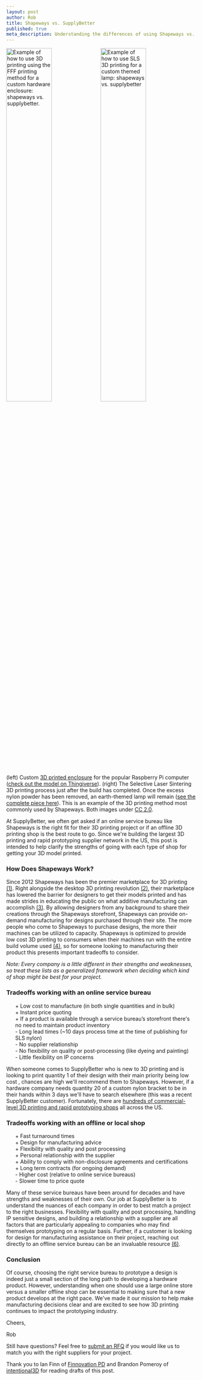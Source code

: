```yaml
--- 
layout: post
author: Rob
title: Shapeways vs. SupplyBetter
published: true
meta_description: Understanding the differences of using Shapeways vs. SupplyBetter for 3D printing is a great first step for sourcing your next 3D printing prototype.
---
```

<a href="https://www.flickr.com/photos/rileyporter/10372004816/"><img src="https://s3.amazonaws.com/partreach_initial_bucket/uploads/raspberry_pi_case.jpg"  alt="Example of how to use 3D printing using the FFF printing method for a custom hardware enclosure: shapeways vs. supplybetter." width="49%"></a>
<a href="https://www.flickr.com/photos/fluidforms/sets/72157616076676394"><img src="https://s3.amazonaws.com/partreach_initial_bucket/uploads/3395305728_1b1119b5e9_b.jpg" alt="Example of how to use SLS 3D printing for a custom themed lamp: shapeways vs. supplybetter" width="49%"></a>
<div class="footer">
	(left) Custom <a target= "_blank" href="https://www.flickr.com/photos/rileyporter/10372004816/">3D printed enclosure</a> for the popular Raspberry Pi computer (<a target= "_blank" href="http://www.thingiverse.com/thing:159057">check out the model on Thingiverse</a>). (right) The Selective Laser Sintering 3D printing process just after the build has completed. Once the excess nylon powder has been removed, an earth-themed lamp will remain (<a target= "_blank" href="https://www.flickr.com/photos/fluidforms/sets/72157616076676394">see the complete piece here</a>). This is an example of the 3D printing method most commonly used by Shapeways. Both images under <a target= "_blank" href="https://creativecommons.org/licenses/by/2.0/deed.en"> CC 2.0</a>. 
</div>

At SupplyBetter, we often get asked if an online service bureau like Shapeways is the right fit for their 3D printing project or if an offline 3D printing shop is the best route to go. Since we're building the largest 3D printing and rapid prototyping supplier network in the US, this post is intended to help clarify the strengths of going with each type of shop for getting your 3D model printed.

<h3 class="left">How Does Shapeways Work?</h3>

Since 2012 Shapeways has been the premier marketplace for 3D printing <a target= "_blank" href="http://www.forbes.com/sites/joshwolfe/2012/06/19/3d-printing-shapeways-and-the-future-of-personal-products/">(1)</a>. Right alongside the desktop 3D printing revolution <a target= "_blank" href="https://www.sciencenews.org/article/3-d-printing-revolution">(2)</a>, their marketplace has lowered the barrier for designers to get their models printed and has made strides in educating the public on what additive manufacturing can accomplish <a target= "_blank" href="https://www.shapeways.com/tutorials?li=nav">(3)</a>. By allowing designers from any background to share their creations through the Shapeways storefront, Shapeways can provide on-demand manufacturing for designs purchased through their site. The more people who come to Shapeways to purchase designs, the more their machines can be utilized to capacity. Shapeways is optimized to provide low cost 3D printing to consumers when their machines run with the entire build volume used <a target= "_blank" href="https://www.shapeways.com/tutorials/designing_mechanical_parts_for_3d_printing">(4)</a>, so for someone looking to manufacturing their product this presents important tradeoffs to consider. 

<i>Note: Every company is a little different in their strengths and weaknesses, so treat these lists as a generalized framework when deciding which kind of shop might be best for your project. </i> 


<h3 class="left">Tradeoffs working with an online service bureau</h3>

<ul style="list-style: none;">
	<li>+ Low cost to manufacture (in both single quantities and in bulk)</li>
	<li>+ Instant price quoting</li>
	<li>+ If a product is available through a service bureau’s storefront there's no need to maintain product inventory</li>
	<li>- Long lead times (~10 days process time at the time of publishing for SLS nylon)</li>
	<li>- No supplier relationship</li>
	<li>- No flexibility on quality or post-processing (like dyeing and painting)</li>
	<li>- Little flexibility on IP concerns</li>
</ul>

When someone comes to SupplyBetter who is new to 3D printing and is looking to print quantity 1 of their design with their main priority being low cost , chances are high we'll recommend them to Shapeways. However, if a hardware company needs quantity 20 of a custom nylon bracket to be in their hands within 3 days we'll have to search elsewhere (this was a recent SupplyBetter customer). Fortunately, there are <a target= "_blank" href="https://www.supplybetter.com/guides/unitedstates/3dprinting">hundreds of commercial-level 3D printing and rapid prototyping shops</a> all across the US. 

<h3 class="left">Tradeoffs working with an offline or local shop</h3>

<ul style="list-style: none;">
	<li>+ Fast turnaround times</li>
	<li>+ Design for manufacturing advice</li>
	<li>+ Flexibility with quality and post processing </li>
	<li>+ Personal relationship with the supplier</li>
	<li>+ Ability to comply with non-disclosure agreements and certifications</li>
	<li>+ Long term contracts (for ongoing demand)</li>
	<li>- Higher cost (relative to online service bureaus)</li>
	<li>- Slower time to price quote</li>
</ul>

Many of these service bureaus have been around for decades and have strengths and weaknesses of their own. Our job at SupplyBetter is to understand the nuances of each company in order to best match a project to the right businesses. Flexibility with quality and post processing, handling IP sensitive designs, and building a relationship with a supplier are all factors that are particularly appealing to companies who may find themselves prototyping on a regular basis. Further, if a customer is looking for design for manufacturing assistance on their project, reaching out directly to an offline service bureau can be an invaluable resource <a target= "_blank" href="http://3dprintingindustry.com/2014/02/11/learned-3d-print-drag-queen-dont/">(6)</a>. 

<h3 class="left">Conclusion</h3>

Of course, choosing the right service bureau to prototype a design is indeed just a small section of the long path to developing a hardware product. However, understanding when one should use a large online store versus a smaller offline shop can be essential to making sure that a new product develops at the right pace. We've made it our mission to help make manufacturing decisions clear and are excited to see how 3D printing continues to impact the prototyping industry. 

Cheers,

Rob



Still have questions? Feel free to <a href="http://www.supplybetter.com/orders/questions" target="_blank">submit an RFQ</a> if you would like us to match you with the right suppliers for your project. 

<div class="footer">
    Thank you to Ian Finn of <a target= "_blank" href="http://www.finnovationpd.com/">Finnovation PD</a> and Brandon Pomeroy of <a target= "_blank" href="http://intentional3d.com/">intentional3D</a> for reading drafts of this post.  

</div>